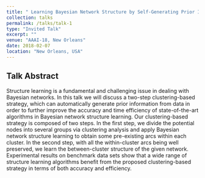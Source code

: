 ```yaml
---
title: " Learning Bayesian Network Structure by Self-Generating Prior Information: The Two-step Clustering-based Strategy"
collection: talks
permalink: /talks/talk-1
type: "Invited Talk"
excerpt: ""
venue: "AAAI-18, New Orleans"
date: 2018-02-07
location: "New Orleans, USA"
---
```


## Talk Abstract

Structure learning is a fundamental and challenging issue in dealing with Bayesian networks. In this talk we will discuss a two-step clustering-based strategy, which can automatically generate prior information from data in order to further improve the accuracy and time efficiency of state-of-the-art algorithms in Bayesian network structure learning. Our clustering-based strategy is composed of two steps. In the first step, we divide the potential nodes into several groups via clustering analysis and apply Bayesian network structure learning to obtain some pre-existing arcs within each cluster. In the second step, with all the within-cluster arcs being well preserved, we learn the between-cluster structure of the given network. Experimental results on benchmark data sets show that a wide range of structure learning algorithms benefit from the proposed clustering-based strategy in terms of both accuracy and efficiency.
